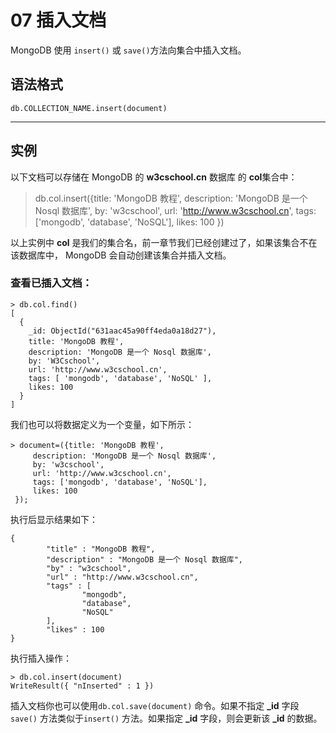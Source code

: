 # 07 插入文档

MongoDB 使用​ `insert()`​ 或 ​`save()`​ 方法向集合中插入文档。

## 语法格式

```shell
db.COLLECTION_NAME.insert(document)
```

---

## 实例

以下文档可以存储在 MongoDB 的 **w3cschool.cn** 数据库 的 **col**集合中：

> db.col.insert({title: 'MongoDB 教程', 
>     description: 'MongoDB 是一个 Nosql 数据库',
>     by: 'w3cschool',
>     url: 'http://www.w3cschool.cn',
>     tags: ['mongodb', 'database', 'NoSQL'],
>     likes: 100
> })

以上实例中 **col** 是我们的集合名，前一章节我们已经创建过了，如果该集合不在该数据库中， MongoDB 会自动创建该集合并插入文档。

### 查看已插入文档：

```shell
> db.col.find()
[
  {
    _id: ObjectId("631aac45a90ff4eda0a18d27"),
    title: 'MongoDB 教程',
    description: 'MongoDB 是一个 Nosql 数据库',
    by: 'W3Cschool',
    url: 'http://www.w3cschool.cn',
    tags: [ 'mongodb', 'database', 'NoSQL' ],
    likes: 100
  }
]
```

我们也可以将数据定义为一个变量，如下所示：

```shell
> document=({title: 'MongoDB 教程', 
     description: 'MongoDB 是一个 Nosql 数据库',
     by: 'w3cschool',
     url: 'http://www.w3cschool.cn',
     tags: ['mongodb', 'database', 'NoSQL'],
     likes: 100
 });
```

执行后显示结果如下：

```shell
{
        "title" : "MongoDB 教程",
        "description" : "MongoDB 是一个 Nosql 数据库",
        "by" : "w3cschool",
        "url" : "http://www.w3cschool.cn",
        "tags" : [
                "mongodb",
                "database",
                "NoSQL"
        ],
        "likes" : 100
}
```

执行插入操作：

```shell
> db.col.insert(document)
WriteResult({ "nInserted" : 1 })
```

插入文档你也可以使用 ​`db.col.save(document)` ​命令。如果不指定 **_id** 字段 ​`save()` ​方法类似于 ​`insert()` ​方法。如果指定 **_id** 字段，则会更新该 **_id** 的数据。
